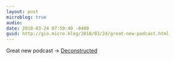 ```yaml
---
layout: post
microblog: true
audio: 
date: 2018-03-24 07:59:40 -0400
guid: http://gio.micro.blog/2018/03/24/great-new-podcast.html
---
```

Great new podcast -> [Deconstructed](https://overcast.fm/+MIPymicmA)
